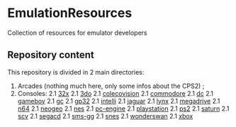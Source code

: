 # EmulationResources

Collection of resources for emulator developers

## Repository content

This repository is divided in 2 main directories:

1. Arcades (nothing much here, only some infos about the CPS2) ;
2. Consoles:
2.1 [32x](https://github.com/franckverrot/EmulationResources/tree/master/consoles/32x)
2.1 [3do](https://github.com/franckverrot/EmulationResources/tree/master/consoles/3do)
2.1 [colecovision](https://github.com/franckverrot/EmulationResources/tree/master/consoles/colecovision)
2.1 [commodore](https://github.com/franckverrot/EmulationResources/tree/master/consoles/commodore)
2.1 [dc](https://github.com/franckverrot/EmulationResources/tree/master/consoles/dc)
2.1 [gameboy](https://github.com/franckverrot/EmulationResources/tree/master/consoles/gameboy)
2.1 [gc](https://github.com/franckverrot/EmulationResources/tree/master/consoles/gc)
2.1 [gp32](https://github.com/franckverrot/EmulationResources/tree/master/consoles/gp32)
2.1 [intelli](https://github.com/franckverrot/EmulationResources/tree/master/consoles/intelli)
2.1 [jaguar](https://github.com/franckverrot/EmulationResources/tree/master/consoles/jaguar)
2.1 [lynx](https://github.com/franckverrot/EmulationResources/tree/master/consoles/lynx)
2.1 [megadrive](https://github.com/franckverrot/EmulationResources/tree/master/consoles/megadrive)
2.1 [n64](https://github.com/franckverrot/EmulationResources/tree/master/consoles/n64)
2.1 [neogeo](https://github.com/franckverrot/EmulationResources/tree/master/consoles/neogeo)
2.1 [nes](https://github.com/franckverrot/EmulationResources/tree/master/consoles/nes)
2.1 [pc-engine](https://github.com/franckverrot/EmulationResources/tree/master/consoles/pc-engine)
2.1 [playstation](https://github.com/franckverrot/EmulationResources/tree/master/consoles/playstation)
2.1 [ps2](https://github.com/franckverrot/EmulationResources/tree/master/consoles/ps2)
2.1 [saturn](https://github.com/franckverrot/EmulationResources/tree/master/consoles/saturn)
2.1 [scv](https://github.com/franckverrot/EmulationResources/tree/master/consoles/scv)
2.1 [segacd](https://github.com/franckverrot/EmulationResources/tree/master/consoles/segacd)
2.1 [sms-gg](https://github.com/franckverrot/EmulationResources/tree/master/consoles/sms-gg)
2.1 [snes](https://github.com/franckverrot/EmulationResources/tree/master/consoles/snes)
2.1 [wonderswan](https://github.com/franckverrot/EmulationResources/tree/master/consoles/wonderswan)
2.1 [xbox](https://github.com/franckverrot/EmulationResources/tree/master/consoles/xbox)
